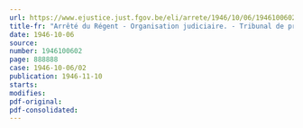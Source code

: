```yaml
---
url: https://www.ejustice.just.fgov.be/eli/arrete/1946/10/06/1946100602/justel
title-fr: "Arrêté du Régent - Organisation judiciaire. - Tribunal de première instance de Termonde. - Règlement de l'ordre de service. - Modification"
date: 1946-10-06
source:
number: 1946100602
page: 888888
case: 1946-10-06/02
publication: 1946-11-10
starts:
modifies:
pdf-original:
pdf-consolidated:
---
```


